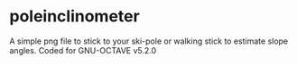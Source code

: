 # poleinclinometer
A simple png file to stick to your ski-pole or walking stick to estimate slope angles.
Coded for GNU-OCTAVE v5.2.0
